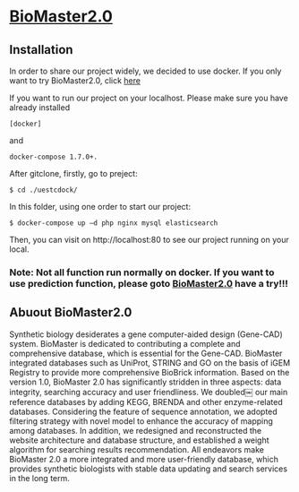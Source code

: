 
# [BioMaster2.0](http://bio.biomaster-uestc.com/public/index.php/main/home)


## Installation
In order to share our project widely, we decided to use docker. If you only want to try BioMaster2.0, click [here](http://bio.biomaster-uestc.com/public/index.php/main/home)

If you want to run our project on your localhost. Please make sure you have already installed

    [docker]

and

    docker-compose 1.7.0+.

After gitclone, firstly, go to preject:


    $ cd ./uestcdock/

In this folder, using one order to start our project:


    $ docker-compose up –d php nginx mysql elasticsearch

Then, you can visit on http://localhost:80 to see our project running on your local.

### Note: Not all function run normally on docker. If you want to use prediction function, please goto [BioMaster2.0](http://bio.biomaster-uestc.com/public/index.php/main/home) have a try!!!


## Abuout BioMaster2.0

Synthetic biology desiderates a gene computer-aided design (Gene-CAD) system. BioMaster is dedicated to contributing a complete and comprehensive database, which is essential for the Gene-CAD. BioMaster integrated databases such as UniProt, STRING and GO on the basis of iGEM Registry to provide more comprehensive BioBrick information. 
Based on the version 1.0, BioMaster 2.0 has significantly stridden in three aspects: data integrity, searching accuracy and user friendliness. We doubled￼ our main reference databases by adding KEGG, BRENDA and other enzyme-related databases. Considering the feature of sequence annotation, we adopted filtering strategy with novel model to enhance the accuracy of mapping among databases. In addition, we redesigned and reconstructed the website architecture and database structure, and established a weight algorithm for searching results recommendation. 
All endeavors make BioMaster 2.0 a more integrated and more user-friendly database, which provides synthetic biologists with stable data updating and search services in the long term.
 
